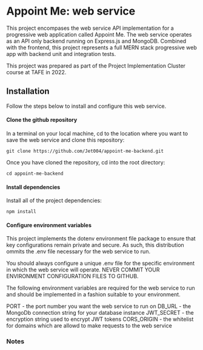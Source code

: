 # Appoint Me: web service

This project encompases the web service API implementation for a progressive web application called Appoint Me. The web service operates as an API only backend running on Express.js and MongoDB. Combined with the frontend, this project represents a full MERN stack progressive web app with backend unit and integration tests.

This project was prepared as part of the Project Implementation Cluster course at TAFE in 2022.

## Installation

Follow the steps below to install and configure this web service.

#### Clone the github repository

In a terminal on your local machine, cd to the location where you want to save the web service and clone this repository:

    git clone https://github.com/Jet004/appoint-me-backend.git

Once you have cloned the repository, cd into the root directory:

    cd appoint-me-backend

#### Install dependencies

Install all of the project dependencies:
    
    npm install

#### Configure environment variables

This project implements the dotenv environment file package to ensure that key configurations remain private and secure. As such, this distribution ommits the .env file necessary for the web service to run.

You should always configure a unique .env file for the specific environment in which the web service will operate. NEVER COMMIT YOUR ENVIRONMENT CONFIGURATION FILES TO GITHUB.

The following environment variables are required for the web service to run and should be implemented in a fashion suitable to your environment.

PORT - the port number you want the web service to run on
DB_URL - the MongoDb connection string for your database instance
JWT_SECRET - the encryption string used to encrypt JWT tokens
CORS_ORIGIN - the whitelist for domains which are allowd to make requests to the web service


### Notes